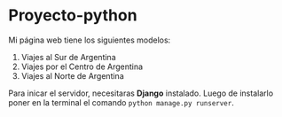 # Proyecto-python

Mi página web tiene los siguientes modelos:

1) Viajes al Sur de Argentina
2) Viajes por el Centro de Argentina
3) Viajes al Norte de Argentina

Para inicar el servidor, necesitaras **Django** instalado. Luego de instalarlo poner en la terminal el comando `python manage.py runserver`.
